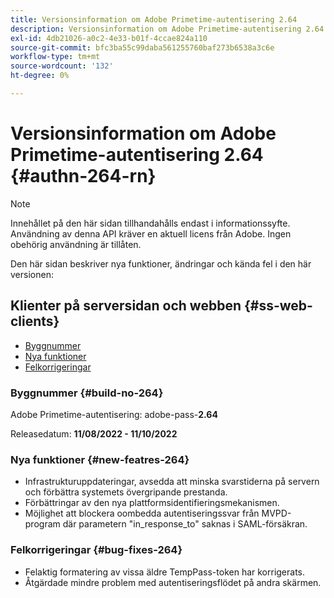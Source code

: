 ```yaml
---
title: Versionsinformation om Adobe Primetime-autentisering 2.64
description: Versionsinformation om Adobe Primetime-autentisering 2.64
exl-id: 4db21026-a0c2-4e33-b01f-4ccae824a110
source-git-commit: bfc3ba55c99daba561255760baf273b6538a3c6e
workflow-type: tm+mt
source-wordcount: '132'
ht-degree: 0%

---
```


# Versionsinformation om Adobe Primetime-autentisering 2.64 {#authn-264-rn}

>[!NOTE]
>
>Innehållet på den här sidan tillhandahålls endast i informationssyfte. Användning av denna API kräver en aktuell licens från Adobe. Ingen obehörig användning är tillåten.

Den här sidan beskriver nya funktioner, ändringar och kända fel i den här versionen:

## Klienter på serversidan och webben {#ss-web-clients}

* [Byggnummer](#build-no-264)
* [Nya funktioner](#new-featres-264)
* [Felkorrigeringar](#bug-fixes-264)


### Byggnummer {#build-no-264}

Adobe Primetime-autentisering: adobe-pass-**2.64**

Releasedatum: **11/08/2022 - 11/10/2022**

### Nya funktioner {#new-featres-264}

* Infrastrukturuppdateringar, avsedda att minska svarstiderna på servern och förbättra systemets övergripande prestanda.
* Förbättringar av den nya plattformsidentifieringsmekanismen.
* Möjlighet att blockera oombedda autentiseringssvar från MVPD-program där parametern &quot;in_response_to&quot; saknas i SAML-försäkran.

### Felkorrigeringar {#bug-fixes-264}

* Felaktig formatering av vissa äldre TempPass-token har korrigerats.
* Åtgärdade mindre problem med autentiseringsflödet på andra skärmen.
